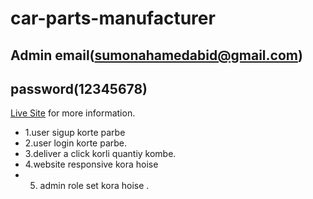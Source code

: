 # car-parts-manufacturer
## Admin email(sumonahamedabid@gmail.com)
## password(12345678)

 [Live Site](https://car-parts-manufacturer-8d75b.web.app/) for more information.
 
* 1.user sigup korte parbe
* 2.user login korte parbe.
* 3.deliver a click korli quantiy kombe.
* 4.website responsive kora hoise
* 5. admin role set kora hoise .
